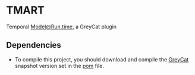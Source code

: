 # TMART
Temporal Model@Run.time, a GreyCat plugin

## Dependencies
 - To compile this project, you should download and compile the [GreyCat](https://github.com/datathings/greycat) snapshot version set in the [pom](pom.xml) file.
